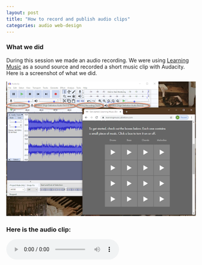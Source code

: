```yaml
---
layout: post
title: "How to record and publish audio clips"
categories: audio web-design
---
```


### What we did
During this session we made an audio recording. We were using [Learning Music](https://learningmusic.ableton.com/) as a sound source and recorded a short music clip with Audacity. Here is a screenshot of what we did.

![Image Learning Music and Audacity](/assets/211130AudacityRec1.png)

### Here is the audio clip:

<div>
  <audio controls>
    <source src="/assets/intro1.mp3" type="audio/mpeg">
  </audio>
</div>
  

